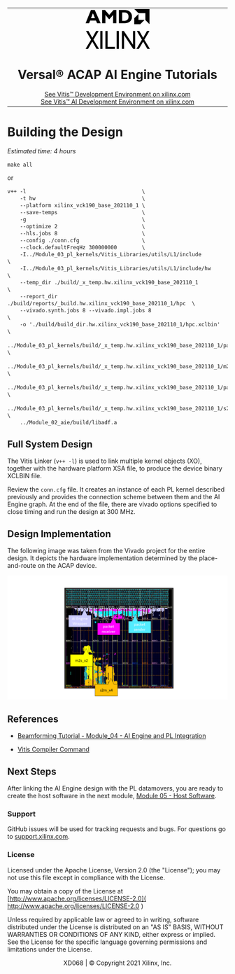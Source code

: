 ﻿<table class="sphinxhide" width="100%">
 <tr width="100%">
    <td align="center"><img src="https://raw.githubusercontent.com/Xilinx/Image-Collateral/main/xilinx-logo.png" width="30%"/><h1>Versal® ACAP AI Engine Tutorials</h1>
    <a href="https://www.xilinx.com/products/design-tools/vitis.html">See Vitis™ Development Environment on xilinx.com</br></a>
    <a href="https://www.xilinx.com/products/design-tools/vitis/vitis-ai.html">See Vitis™ AI Development Environment on xilinx.com</a>
    </td>
 </tr>
</table>

# Building the Design

*Estimated time: 4 hours*

```
make all
```
or
```
v++ -l                                     \
    -t hw                                  \
    --platform xilinx_vck190_base_202110_1 \
    --save-temps                           \
    -g                                     \
    --optimize 2                           \
    --hls.jobs 8                           \
    --config ./conn.cfg                    \
    --clock.defaultFreqHz 300000000        \
    -I../Module_03_pl_kernels/Vitis_Libraries/utils/L1/include              \
    -I../Module_03_pl_kernels/Vitis_Libraries/utils/L1/include/hw           \
    --temp_dir ./build/_x_temp.hw.xilinx_vck190_base_202110_1               \
    --report_dir ./build/reports/_build.hw.xilinx_vck190_base_202110_1/hpc  \
    --vivado.synth.jobs 8 --vivado.impl.jobs 8                              \
    -o './build/build_dir.hw.xilinx_vck190_base_202110_1/hpc.xclbin'        \
    ../Module_03_pl_kernels/build/_x_temp.hw.xilinx_vck190_base_202110_1/packet_sender.xo   \
    ../Module_03_pl_kernels/build/_x_temp.hw.xilinx_vck190_base_202110_1/m2s_x2.xo          \
    ../Module_03_pl_kernels/build/_x_temp.hw.xilinx_vck190_base_202110_1/packet_receiver.xo \
    ../Module_03_pl_kernels/build/_x_temp.hw.xilinx_vck190_base_202110_1/s2m_x4.xo          \
    ../Module_02_aie/build/libadf.a
```

## Full System Design

The Vitis Linker (`v++ -l`) is used to link multiple kernel objects (XO), together with the hardware platform XSA file, to produce the device binary XCLBIN file.

Review the `conn.cfg` file. It creates an instance of each PL kernel described previously and provides the connection scheme between them and the AI Engine graph. At the end of the file, there are vivado options specified to close timing and run the design at 300 MHz.

## Design Implementation

The following image was taken from the Vivado project for the entire design. It depicts the hardware implementation determined by the place-and-route on the ACAP device.

![alt text](images/Design%20Implementation.png)

## References

* [Beamforming Tutorial - Module_04 - AI Engine and PL Integration](https://github.com/Xilinx/Vitis-Tutorials/tree/master/AI_Engine_Development/Design_Tutorials/03-beamforming)

* [Vitis Compiler Command](https://docs.xilinx.com/r/en-US/ug1393-vitis-application-acceleration/Vitis-Compiler-Command)

## Next Steps

After linking the AI Engine design with the PL datamovers, you are ready to create the host software in the next module, [Module 05 - Host Software](../Module_05_host_sw).


### Support

GitHub issues will be used for tracking requests and bugs. For questions go to [support.xilinx.com](http://support.xilinx.com/).

### License

Licensed under the Apache License, Version 2.0 (the "License"); you may not use this file except in compliance with the License.

You may obtain a copy of the License at [http://www.apache.org/licenses/LICENSE-2.0]( http://www.apache.org/licenses/LICENSE-2.0 )



Unless required by applicable law or agreed to in writing, software distributed under the License is distributed on an "AS IS" BASIS, WITHOUT WARRANTIES OR CONDITIONS OF ANY KIND, either express or implied. See the License for the specific language governing permissions and limitations under the License.

<p align="center"> XD068 | &copy; Copyright 2021 Xilinx, Inc.</p>
